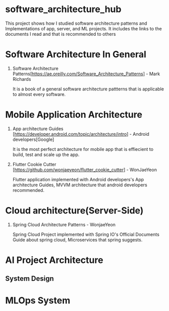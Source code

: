 # software_architecture_hub
This project shows how I studied software architecture patterns and Implementations of app, server, and ML projects. It includes the links to the documents I read and that is recommended to others

# Software Architecture In General

1. Software Architecture Patterns[https://ae.oreilly.com/Software_Architecture_Patterns] - Mark Richards

   It is a book of a general software architecture pattterns that is applicable to almost every software.




# Mobile Application Architecture

1. App architecture Guides [https://developer.android.com/topic/architecture/intro] - Android developers[Google]

   It is the most perfect architecture for mobile app that is effiecient to build, test and scale up the app.

2. Flutter Cookie Cutter [https://github.com/wonjaeyeon/flutter_cookie_cutter] - WonJaeYeon

   Flutter application implemented with Android developers's App architecture Guides, MVVM architecture that android developers recommended.

# Cloud architecture(Server-Side)

1. Spring Cloud Architecture Patterns - WonjaeYeon

   Spring Cloud Project implemented with Spring IO's Official Documents Guide about spring cloud, Microservices that spring suggests.
   
# AI Project Architecture

## System Design

# MLOps System

